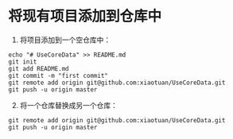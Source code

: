 # 将现有项目添加到仓库中

1. 将项目添加到一个空仓库中：

```
echo "# UseCoreData" >> README.md
git init
git add README.md
git commit -m "first commit"
git remote add origin git@github.com:xiaotuan/UseCoreData.git
git push -u origin master
```

2. 将一个仓库替换成另一个仓库：

```
git remote add origin git@github.com:xiaotuan/UseCoreData.git
git push -u origin master
```

